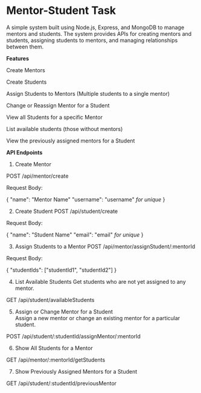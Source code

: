 # Mentor-Student Task 

A simple system built using Node.js, Express, and MongoDB to manage mentors and students. The system provides APIs for creating mentors and students, assigning students to mentors, and managing relationships between them.

**Features**

Create Mentors

Create Students

Assign Students to Mentors (Multiple students to a single mentor)

Change or Reassign Mentor for a Student

View all Students for a specific Mentor

List available students (those without mentors)

View the previously assigned mentors for a Student

**API Endpoints**

1. Create Mentor

POST /api/mentor/create

Request Body:

{
  "name": "Mentor Name"
  "username": "username"  *for unique*
}


2. Create Student
POST /api/student/create

Request Body:

{
  "name": "Student Name"
  "email": "email"  *for unique*
}


3. Assign Students to a Mentor
POST /api/mentor/assignStudent/:mentorId

Request Body:

{
  "studentIds": ["studentId1", "studentId2"]
}

4. List Available Students
Get students who are not yet assigned to any mentor.

GET /api/student/availableStudents


5. Assign or Change Mentor for a Student <br>
Assign a new mentor or change an existing mentor for a particular student.

POST /api/student/:studentId/assignMentor/:mentorId


6. Show All Students for a Mentor

GET /api/mentor/:mentorId/getStudents

7. Show Previously Assigned Mentors for a Student

GET /api/student/:studentId/previousMentor

